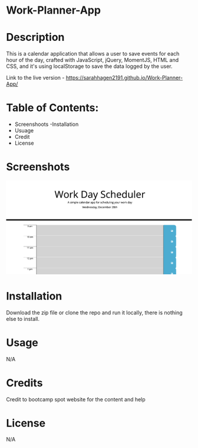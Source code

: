 # Work-Planner-App

# Description
This is a calendar application that allows a user to save events for each hour of the day, crafted with JavaScript, jQuery, MomentJS, HTML and CSS, and it's using localStorage to save the data logged by the user.

Link to the live version - https://sarahhagen2191.github.io/Work-Planner-App/

# Table of Contents: 
- Screenshoots 
-Installation 
- Usuage 
- Credit 
- License 

# Screenshots

![This is an image](assets/screenshot/Screenshot%202022-12-28%20at%2015.53.16.png)

# Installation

Download the zip file or clone the repo and run it locally, there is nothing else to install.

#  Usage

N/A

#  Credits 

Credit to bootcamp spot website for the content and help

# License 

N/A
